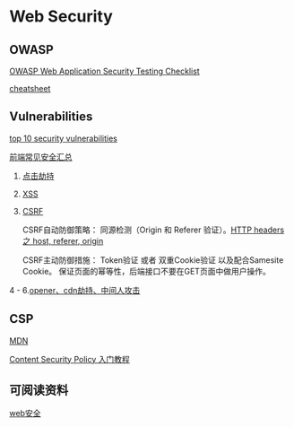 # Web Security

## OWASP

[OWASP Web Application Security Testing Checklist](https://github.com/0xRadi/OWASP-Web-Checklist)

[cheatsheet](https://cheatsheetseries.owasp.org/cheatsheets/AJAX\_Security\_Cheat\_Sheet.html)



## Vulnerabilities

[top 10 security vulnerabilities](https://sucuri.net/guides/owasp-top-10-security-vulnerabilities-2020)

[前端常见安全汇总](https://blog.flqin.com/390.html)

1. [点击劫持](https://zh.javascript.info/clickjacking)

2. [XSS](https://juejin.cn/post/6844903685122703367)

3. [CSRF](https://juejin.cn/post/6844903689702866952)

   CSRF自动防御策略：
   同源检测（Origin 和 Referer 验证）。[HTTP headers 之 host, referer, origin](https://juejin.cn/post/6844903954455724045#heading-6)

   CSRF主动防御措施：
   Token验证 或者 双重Cookie验证 以及配合Samesite Cookie。
   保证页面的幂等性，后端接口不要在GET页面中做用户操作。

4 - 6.[opener、cdn劫持、中间人攻击](https://blog.flqin.com/390.html)



## CSP

[MDN](https://developer.mozilla.org/zh-CN/docs/Web/HTTP/CSP)

[Content Security Policy 入门教程](http://www.ruanyifeng.com/blog/2016/09/csp.html)



## 可阅读资料

[web安全](https://websec.readthedocs.io/zh/latest/)